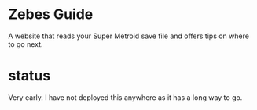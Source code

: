 # Zebes Guide

A website that reads your Super Metroid save file and offers tips on where to go next.

# status

Very early. I have not deployed this anywhere as it has a long way to go.
